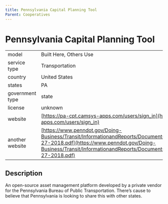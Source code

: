 ```yaml
---
title: Pennsylvania Capital Planning Tool
Parent: Cooperatives
---
```


# Pennsylvania Capital Planning Tool

|                   |                                          |
|:------------------|:-----------------------------------------|
| model             | Built Here, Others Use
| service type      | Transportation
| country           | United States
| states            | PA
| government type   | state
| license           | unknown
| website           | [https://pa-cpt.camsys-apps.com/users/sign_in](https://pa-cpt.camsys-apps.com/users/sign_in)
| another website   | [https://www.penndot.gov/Doing-Business/Transit/InformationandReports/Documents/PennDOT%20Group%20TAM%209-27-2018.pdf](https://www.penndot.gov/Doing-Business/Transit/InformationandReports/Documents/PennDOT%20Group%20TAM%209-27-2018.pdf)

## Description
An open-source asset management platform developed by a private vendor for the Pennsylvania Bureau of Public Transportation. There’s cause to believe that Pennsylvania is looking to share this with other states.
